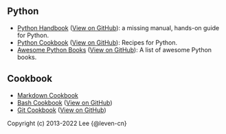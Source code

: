 <!-- markdownlint-disable line-length -->

## Python

- [Python Handbook](https://leven-cn.github.io/python-handbook) ([View on GitHub](https://github.com/leven-cn/python-handbook)): a missing manual, hands-on guide for Python.
- [Python Cookbook](https://leven-cn.github.io/python-cookbook) ([View on GitHub](https://github.com/leven-cn/python-cookbook)): Recipes for Python.
- [Awesome Python Books](https://leven-cn.github.io/awesome-python-books) ([View on GitHub](https://github.com/leven-cn/awesome-python-books)): A list of awesome Python books.

## Cookbook

- [Markdown Cookbook](https://github.com/leven-cn/markdown-cookbook)
- [Bash Cookbook](https://leven-cn.github.io/bash-cookbook/) ([View on GitHub](https://github.com/leven-cn/bash-cookbook))
- [Git Cookbook](https://leven-cn.github.io/git-cookbook/) ([View on GitHub](https://github.com/leven-cn/git-cookbook))

<!-- markdownlint-enable line-length -->

Copyright (c) 2013-2022 Lee {@leven-cn}
